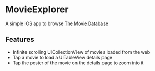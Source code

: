 # MovieExplorer
A simple iOS app to browse [The Movie Database](https://www.themoviedb.org/)

## Features
- Infinite scrolling UICollectionView of movies loaded from the web
- Tap a movie to load a UITableView details page
- Tap the poster of the movie on the details page to zoom into it
